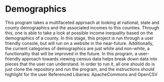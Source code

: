 # Demographics
This program takes a multifaceted approach at looking at national, state and county demographics
and the associated incomes to this counties. Through this, one is able to take a look at possible income inequality 
based on the demographics of a county. In this stage, this project is run through a user friendly console, but will run
on a website in the near-future. Additionally, the current categories of demographics are just white and non-white, a
functionality that will be improved in the future. In this program, a user-friendly approach towards viewing census data
helps break down data into pieces that the user can understand.
In order to run it, all one should do is just clone the repository and run the program, and the instructions should 
highlight for the user
Referenced Libaries: ApacheCommons and OpenCSV
